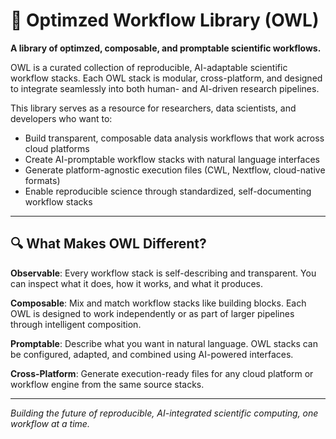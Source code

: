 # 🦉 Optimzed Workflow Library (OWL)

**A library of optimzed, composable, and promptable scientific workflows.**

OWL is a curated collection of reproducible, AI-adaptable scientific workflow stacks. Each OWL stack is modular, cross-platform, and designed to integrate seamlessly into both human- and AI-driven research pipelines.

This library serves as a resource for researchers, data scientists, and developers who want to:

* Build transparent, composable data analysis workflows that work across cloud platforms
* Create AI-promptable workflow stacks with natural language interfaces  
* Generate platform-agnostic execution files (CWL, Nextflow, cloud-native formats)
* Enable reproducible science through standardized, self-documenting workflow stacks

---

## 🔍 What Makes OWL Different?

**Observable**: Every workflow stack is self-describing and transparent. You can inspect what it does, how it works, and what it produces.

**Composable**: Mix and match workflow stacks like building blocks. Each OWL is designed to work independently or as part of larger pipelines through intelligent composition.

**Promptable**: Describe what you want in natural language. OWL stacks can be configured, adapted, and combined using AI-powered interfaces.

**Cross-Platform**: Generate execution-ready files for any cloud platform or workflow engine from the same source stacks.

---

*Building the future of reproducible, AI-integrated scientific computing, one workflow at a time.*
